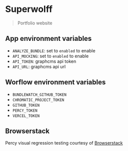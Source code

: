# Superwolff

> Portfolio website

## App environment variables

- `ANALYZE_BUNDLE`: set to `enabled` to enable
- `API_MOCKING`: set to `enabled` to enable
- `API_TOKEN`: graphcms api token
- `API_URL`: graphcms api url

## Worflow environment variables

- `BUNDLEWATCH_GITHUB_TOKEN`
- `CHROMATIC_PROJECT_TOKEN`
- `GITHUB_TOKEN`
- `PERCY_TOKEN`
- `VERCEL_TOKEN`

## Browserstack

Percy visual regression testing courtesy of [Browserstack](https://www.browserstack.com/open-source)
